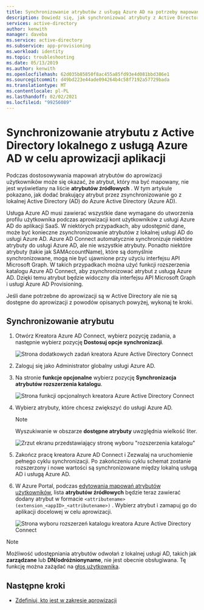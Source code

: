 ```yaml
---
title: Synchronizowanie atrybutów z usługą Azure AD na potrzeby mapowania
description: Dowiedz się, jak synchronizować atrybuty z Active Directory lokalnego z usługą Azure AD. Podczas konfigurowania aprowizacji użytkowników do aplikacji SaaS Użyj funkcji rozszerzenia katalogu, aby dodać atrybuty źródłowe, które nie są domyślnie synchronizowane.
services: active-directory
author: kenwith
manager: daveba
ms.service: active-directory
ms.subservice: app-provisioning
ms.workload: identity
ms.topic: troubleshooting
ms.date: 05/13/2019
ms.author: kenwith
ms.openlocfilehash: 62d035b85850f8ac455a85fd93e4d081bbd386e1
ms.sourcegitcommit: d49bd223e44ade094264b4c58f7192a57729bada
ms.translationtype: MT
ms.contentlocale: pl-PL
ms.lasthandoff: 02/02/2021
ms.locfileid: "99256089"
---
```

# <a name="sync-an-attribute-from-your-on-premises-active-directory-to-azure-ad-for-provisioning-to-an-application"></a>Synchronizowanie atrybutu z Active Directory lokalnego z usługą Azure AD w celu aprowizacji aplikacji

Podczas dostosowywania mapowań atrybutów do aprowizacji użytkowników może się okazać, że atrybut, który ma być mapowany, nie jest wyświetlany na liście **atrybutów źródłowych** . W tym artykule pokazano, jak dodać brakujący atrybut przez zsynchronizowanie go z lokalnej Active Directory (AD) do Azure Active Directory (Azure AD).

Usługa Azure AD musi zawierać wszystkie dane wymagane do utworzenia profilu użytkownika podczas aprowizacji kont użytkowników z usługi Azure AD do aplikacji SaaS. W niektórych przypadkach, aby udostępnić dane, może być konieczne zsynchronizowanie atrybutów z lokalnej usługi AD do usługi Azure AD. Azure AD Connect automatycznie synchronizuje niektóre atrybuty do usługi Azure AD, ale nie wszystkie atrybuty. Ponadto niektóre atrybuty (takie jak SAMAccountName), które są domyślnie synchronizowane, mogą nie być ujawnione przy użyciu interfejsu API Microsoft Graph. W takich przypadkach można użyć funkcji rozszerzenia katalogu Azure AD Connect, aby zsynchronizować atrybut z usługą Azure AD. Dzięki temu atrybut będzie widoczny dla interfejsu API Microsoft Graph i usługi Azure AD Provisioning.

Jeśli dane potrzebne do aprowizacji są w Active Directory ale nie są dostępne do aprowizacji z powodów opisanych powyżej, wykonaj te kroki.
 
## <a name="sync-an-attribute"></a>Synchronizowanie atrybutu 

1. Otwórz Kreatora Azure AD Connect, wybierz pozycję zadania, a następnie wybierz pozycję **Dostosuj opcje synchronizacji**.

   ![Strona dodatkowych zadań kreatora Azure Active Directory Connect](./media/user-provisioning-sync-attributes-for-mapping/active-directory-connect-customize.png)
 
2. Zaloguj się jako Administrator globalny usługi Azure AD. 

3. Na stronie **funkcje opcjonalne** wybierz pozycję **Synchronizacja atrybutów rozszerzenia katalogu**.
 
   ![Strona funkcji opcjonalnych kreatora Azure Active Directory Connect](./media/user-provisioning-sync-attributes-for-mapping/active-directory-connect-directory-extension-attribute-sync.png)

4. Wybierz atrybuty, które chcesz zwiększyć do usługi Azure AD.
   > [!NOTE]
   > Wyszukiwanie w obszarze **dostępne atrybuty** uwzględnia wielkość liter.

   ![Zrzut ekranu przedstawiający stronę wyboru "rozszerzenia katalogu"](./media/user-provisioning-sync-attributes-for-mapping/active-directory-connect-directory-extensions.png)

5. Zakończ pracę kreatora Azure AD Connect i Zezwalaj na uruchomienie pełnego cyklu synchronizacji. Po zakończeniu cyklu schemat zostanie rozszerzony i nowe wartości są synchronizowane między lokalną usługą AD i usługą Azure AD.
 
6. W Azure Portal, podczas [edytowania mapowań atrybutów użytkowników](customize-application-attributes.md), lista **atrybutów źródłowych** będzie teraz zawierać dodany atrybut w formacie `<attributename> (extension_<appID>_<attributename>)` . Wybierz atrybut i zamapuj go do aplikacji docelowej w celu aprowizacji.

   ![Strona wyboru rozszerzeń katalogu kreatora Azure Active Directory Connect](./media/user-provisioning-sync-attributes-for-mapping/attribute-mapping-extensions.png)

> [!NOTE]
> Możliwość udostępniania atrybutów odwołań z lokalnej usługi AD, takich jak **zarządzane** lub **DN/odróżnionyname**, nie jest obecnie obsługiwana. Tę funkcję można zażądać na [głos użytkownika](https://feedback.azure.com/forums/169401-azure-active-directory). 

## <a name="next-steps"></a>Następne kroki

* [Zdefiniuj, kto jest w zakresie aprowizacji](../app-provisioning/define-conditional-rules-for-provisioning-user-accounts.md)
